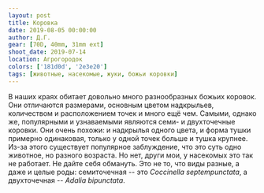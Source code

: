 ```yaml
---
layout: post
title: Коровка
date: 2019-08-05 00:00:00
author: Д.Г.
gear: [70D, 40mm, 31mm ext]
shoot_date: 2019-07-14
location: Агрогородок
colors: ['181d0d', '2e3e20']
tags: [животные, насекомые, жуки, божьи коровки]
---
```

В наших краях обитает довольно много разнообразных божьих коровок. Они отличаются размерами, основным цветом надкрыльев, количеством и расположением точек и много ещё чем. Самыми, однако же, популярными и узнаваемыми являются семи- и двухточечные коровки. Они очень похожи: и надкрылья одного цвета, и форма тушки примерно одинаковая, только у одной точек больше и тушка крупнее. Из-за этого существует популярное заблуждение, что это суть одно животное, но разного возраста. Но нет, други мои, у насекомых это так не работает. Не дайте себя обмануть. Это не то, что виды разные, а даже и целые роды: семиточечная -- это _Coccinella septempunctata_, а двухточечная -- _Adalia bipunctata_.
